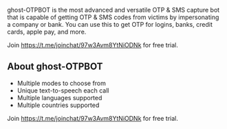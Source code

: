 ghost-OTPBOT is the most advanced and versatile OTP & SMS capture bot that is capable of getting OTP & SMS codes from victims by impersonating a company or bank. You can use this to get OTP for logins, banks, credit cards, apple pay, and more.

Join https://t.me/joinchat/97w3Avm8YtNiODNk for free trial.

## About ghost-OTPBOT
- Multiple modes to choose from
- Unique text-to-speech each call
- Multiple languages supported
- Multiple countries supported


Join https://t.me/joinchat/97w3Avm8YtNiODNk for free trial.
